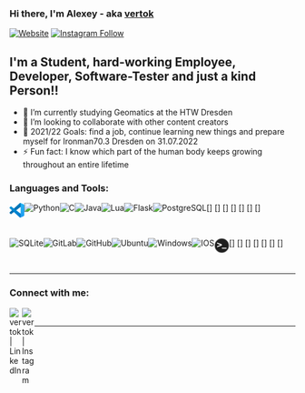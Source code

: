 ### Hi there, I'm Alexey - aka [vertok][linkedin]

[![Website](https://img.shields.io/badge/LinkedIn-0077B5?style=for-the-badge&logo=linkedin&logoColor=white)](https://www.linkedin.com/in/alexey-obukhov-a9a201156)
[![Instagram Follow](https://img.shields.io/badge/Instagram-E4405F?style=for-the-badge&logo=instagram&logoColor=white)](https://instagram.com/vertok)

## I'm a Student, hard-working Employee, Developer, Software-Tester and just a kind Person!!

- 🌱 I’m currently studying Geomatics at the HTW Dresden
- 👯 I’m looking to collaborate with other content creators
- 🥅 2021/22 Goals: find a job, continue learning new things and prepare myself for Ironman70.3 Dresden on 31.07.2022
- ⚡ Fun fact: I know which part of the human body keeps growing throughout an entire lifetime

### Languages and Tools:

[<img align="left" alt="Visual Studio Code" width="26px" src="https://raw.githubusercontent.com/github/explore/80688e429a7d4ef2fca1e82350fe8e3517d3494d/topics/visual-studio-code/visual-studio-code.png" />]
[<img align="left" alt="Python" src="https://img.shields.io/badge/Python-3776AB?style=for-the-badge&logo=python&logoColor=white" />]
[<img align="left" alt="C" src="https://img.shields.io/badge/C-00599C?style=for-the-badge&logo=c&logoColor=white" />]
[<img align="left" alt="Java" src="https://img.shields.io/badge/Java-ED8B00?style=for-the-badge&logo=java&logoColor=white" />]
[<img align="left" alt="Lua" src="https://img.shields.io/badge/Lua-2C2D72?style=for-the-badge&logo=lua&logoColor=white" />]
[<img align="left" alt="Flask" src="https://img.shields.io/badge/Flask-000000?style=for-the-badge&logo=flask&logoColor=white" />]
[<img align="left" alt="PostgreSQL" src="https://img.shields.io/badge/PostgreSQL-316192?style=for-the-badge&logo=postgresql&logoColor=white" />]

<br />

[<img align="left" alt="SQLite" src="https://img.shields.io/badge/SQLite-07405E?style=for-the-badge&logo=sqlite&logoColor=white" />]
[<img align="left" alt="GitLab" src="https://img.shields.io/badge/GitLab-330F63?style=for-the-badge&logo=gitlab&logoColor=white" />]
[<img align="left" alt="GitHub" src="https://img.shields.io/badge/GitHub-100000?style=for-the-badge&logo=github&logoColor=white" />]
[<img align="left" alt="Ubuntu" src="https://img.shields.io/badge/Ubuntu-E95420?style=for-the-badge&logo=ubuntu&logoColor=white" />]
[<img align="left" alt="Windows" src="https://img.shields.io/badge/Windows-0078D6?style=for-the-badge&logo=windows&logoColor=white" />]
[<img align="left" alt="IOS" src="https://img.shields.io/badge/iOS-000000?style=for-the-badge&logo=ios&logoColor=white" />]
[<img align="left" alt="Terminal" width="26px" src="https://raw.githubusercontent.com/github/explore/80688e429a7d4ef2fca1e82350fe8e3517d3494d/topics/terminal/terminal.png" />]

<br />

---

### Connect with me:

[<img align="left" alt="vertok | LinkedIn" width="22px" src="https://cdn.jsdelivr.net/npm/simple-icons@v3/icons/linkedin.svg" />][linkedin]
[<img align="left" alt="vertok | Instagram" width="22px" src="https://cdn.jsdelivr.net/npm/simple-icons@v3/icons/instagram.svg" />][instagram]

<br />

---

[instagram]: https://instagram.com/vertok
[linkedin]: https://www.linkedin.com/in/alexey-obukhov-a9a201156
